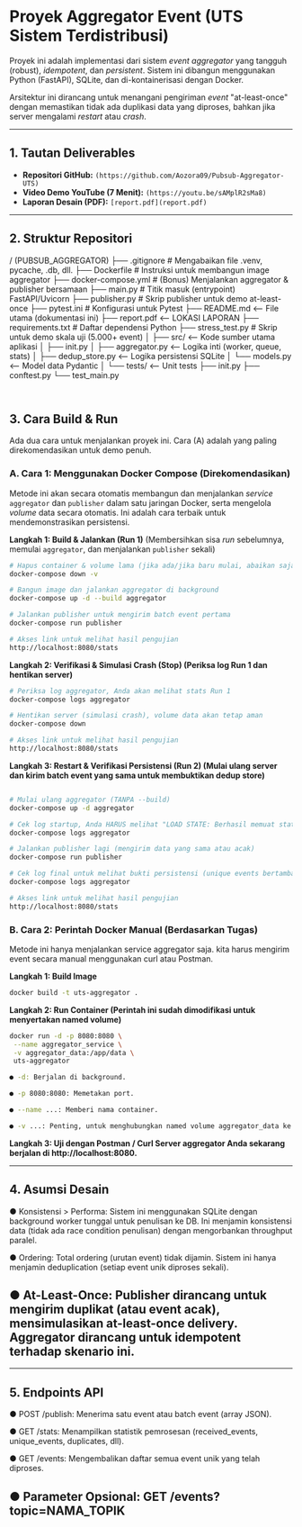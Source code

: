 # Proyek Aggregator Event (UTS Sistem Terdistribusi)

Proyek ini adalah implementasi dari sistem _event aggregator_ yang tangguh (robust), _idempotent_, dan _persistent_. Sistem ini dibangun menggunakan Python (FastAPI), SQLite, dan di-kontainerisasi dengan Docker.

Arsitektur ini dirancang untuk menangani pengiriman _event_ "at-least-once" dengan memastikan tidak ada duplikasi data yang diproses, bahkan jika server mengalami _restart_ atau _crash_.

---

## 1. Tautan Deliverables

- **Repositori GitHub:** `(https://github.com/Aozora09/Pubsub-Aggregator-UTS)`
- **Video Demo YouTube (7 Menit):** `(https://youtu.be/sAMplR2sMa8)`
- **Laporan Desain (PDF):** `[report.pdf](report.pdf)`

---

## 2. Struktur Repositori

/ (PUBSUB_AGGREGATOR) ├── .gitignore # Mengabaikan file .venv, pycache, .db, dll. ├── Dockerfile # Instruksi untuk membangun image aggregator ├── docker-compose.yml # (Bonus) Menjalankan aggregator & publisher bersamaan ├── main.py # Titik masuk (entrypoint) FastAPI/Uvicorn ├── publisher.py # Skrip publisher untuk demo at-least-once ├── pytest.ini # Konfigurasi untuk Pytest ├── README.md <-- File utama (dokumentasi ini) ├── report.pdf <-- LOKASI LAPORAN ├── requirements.txt # Daftar dependensi Python ├── stress_test.py # Skrip untuk demo skala uji (5.000+ event) │ ├── src/ <-- Kode sumber utama aplikasi │ ├── init.py │ ├── aggregator.py <-- Logika inti (worker, queue, stats) │ ├── dedup_store.py <-- Logika persistensi SQLite │ └── models.py <-- Model data Pydantic │ └── tests/ <-- Unit tests ├── init.py ├── conftest.py └── test_main.py

```


```

## 3. Cara Build & Run

Ada dua cara untuk menjalankan proyek ini. Cara (A) adalah yang paling direkomendasikan untuk demo penuh.

### A. Cara 1: Menggunakan Docker Compose (Direkomendasikan)

Metode ini akan secara otomatis membangun dan menjalankan _service_ `aggregator` dan `publisher` dalam satu jaringan Docker, serta mengelola _volume_ data secara otomatis. Ini adalah cara terbaik untuk mendemonstrasikan persistensi.

**Langkah 1: Build & Jalankan (Run 1)**
(Membersihkan sisa _run_ sebelumnya, memulai `aggregator`, dan menjalankan `publisher` sekali)

```bash
# Hapus container & volume lama (jika ada/jika baru mulai, abaikan saja)
docker-compose down -v

# Bangun image dan jalankan aggregator di background
docker-compose up -d --build aggregator

# Jalankan publisher untuk mengirim batch event pertama
docker-compose run publisher

# Akses link untuk melihat hasil pengujian
http://localhost:8080/stats
```

**Langkah 2: Verifikasi & Simulasi Crash (Stop) (Periksa log Run 1 dan hentikan server)**

```bash
# Periksa log aggregator, Anda akan melihat stats Run 1
docker-compose logs aggregator

# Hentikan server (simulasi crash), volume data akan tetap aman
docker-compose down

# Akses link untuk melihat hasil pengujian
http://localhost:8080/stats
```

**Langkah 3: Restart & Verifikasi Persistensi (Run 2) (Mulai ulang server dan kirim batch event yang sama untuk membuktikan dedup store)**
```bash

# Mulai ulang aggregator (TANPA --build)
docker-compose up -d aggregator

# Cek log startup, Anda HARUS melihat "LOAD STATE: Berhasil memuat state..."
docker-compose logs aggregator

# Jalankan publisher lagi (mengirim data yang sama atau acak)
docker-compose run publisher

# Cek log final untuk melihat bukti persistensi (unique events bertambah dgn benar)
docker-compose logs aggregator

# Akses link untuk melihat hasil pengujian
http://localhost:8080/stats
```

### B. Cara 2: Perintah Docker Manual (Berdasarkan Tugas)

Metode ini hanya menjalankan service aggregator saja. kita harus mengirim event secara manual menggunakan curl atau Postman.

**Langkah 1: Build Image**
```bash
docker build -t uts-aggregator .
```

**Langkah 2: Run Container (Perintah ini sudah dimodifikasi untuk menyertakan named volume)**
```bash
docker run -d -p 8080:8080 \
 --name aggregator_service \
 -v aggregator_data:/app/data \
 uts-aggregator
```
```bash
● -d: Berjalan di background.

● -p 8080:8080: Memetakan port.

● --name ...: Memberi nama container.

● -v ...: Penting, untuk menghubungkan named volume aggregator_data ke folder /app/data di container, tempat database SQLite disimpan.
```

**Langkah 3: Uji dengan Postman / Curl Server aggregator Anda sekarang berjalan di http://localhost:8080.**

---
## 4. Asumsi Desain
● Konsistensi > Performa: Sistem ini menggunakan SQLite dengan background worker tunggal untuk penulisan ke DB. Ini menjamin konsistensi data (tidak ada race condition penulisan) dengan mengorbankan throughput paralel.

● Ordering: Total ordering (urutan event) tidak dijamin. Sistem ini hanya menjamin deduplication (setiap event unik diproses sekali).

● At-Least-Once: Publisher dirancang untuk mengirim duplikat (atau event acak), mensimulasikan at-least-once delivery. Aggregator dirancang untuk idempotent terhadap skenario ini.
---
---
## 5. Endpoints API
● POST /publish: Menerima satu event atau batch event (array JSON).

● GET /stats: Menampilkan statistik pemrosesan (received_events, unique_events, duplicates, dll).

● GET /events: Mengembalikan daftar semua event unik yang telah diproses.

● Parameter Opsional: GET /events?topic=NAMA_TOPIK
---
